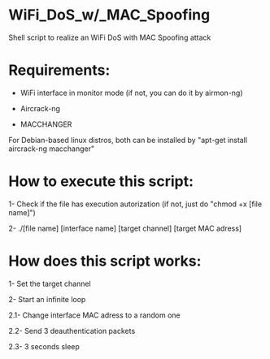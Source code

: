 # WiFi_DoS_w/_MAC_Spoofing
Shell script to realize an WiFi DoS with MAC Spoofing attack

# Requirements:

- WiFi interface in monitor mode (if not, you can do it by airmon-ng)

- Aircrack-ng
- MACCHANGER

For Debian-based linux distros, both can be installed by "apt-get install aircrack-ng macchanger"

# How to execute this script:

1- Check if the file has execution autorization (if not, just do "chmod +x [file name]")

2- ./[file name] [interface name] [target channel] [target MAC adress]

# How does this script works:

1- Set the target channel
   
2- Start an infinite loop

2.1- Change interface MAC adress to a random one

2.2- Send 3 deauthentication packets 

2.3- 3 seconds sleep
